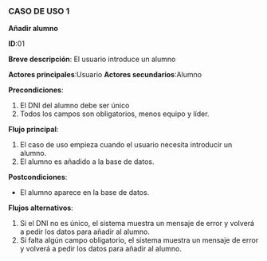 ### CASO DE USO 1

**Añadir alumno**

**ID**:01

**Breve descripción**: El usuario introduce un alumno

**Actores principales**:Usuario
**Actores secundarios**:Alumno

**Precondiciones**:

1. El DNI del alumno debe ser único
2. Todos los campos son obligatorios, menos equipo y líder.

**Flujo principal**:

1. El caso de uso empieza cuando el usuario necesita introducir un alumno.
2. El alumno es añadido a la base de datos.

**Postcondiciones**:

* El alumno aparece en la base de datos.

**Flujos alternativos**:

1. Si el DNI no es único, el sistema muestra un mensaje de error y volverá a pedir los datos para añadir al alumno.
2. Si falta algún campo obligatorio, el sistema muestra un mensaje de error y volverá a pedir los datos para añadir al alumno.


